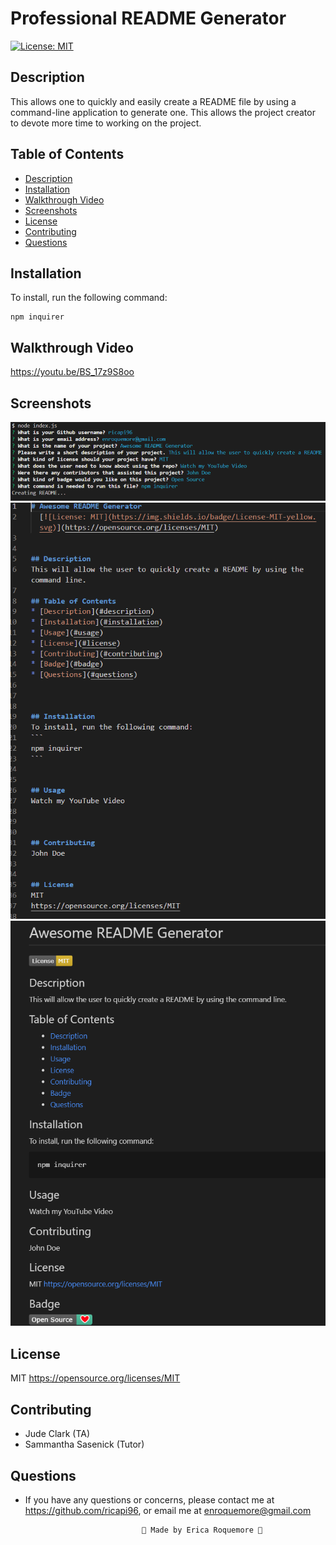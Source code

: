 # Professional README Generator
[![License: MIT](https://img.shields.io/badge/License-MIT-yellow.svg)](https://opensource.org/licenses/MIT)

## Description
This allows one to quickly and easily create a README file by using a command-line application to generate one. This allows the project creator to devote more time to working on the project.

## Table of Contents
* [Description](#description)
* [Installation](#installation)
* [Walkthrough Video](#walkthroughvideo)
* [Screenshots](#screenshots)
* [License](#license)
* [Contributing](#contributing)
* [Questions](#questions)

## Installation
To install, run the following command:
```
npm inquirer
```

## Walkthrough Video
https://youtu.be/BS_17z9S8oo

## Screenshots
![](./Develop/images/command-line-questions.png)
![](./Develop/images/readme.png)
![](./Develop/images/readme-preview.png)

## License
MIT
https://opensource.org/licenses/MIT

## Contributing
* Jude Clark (TA)
* Sammantha Sasenick (Tutor)

## Questions
* If you have any questions or concerns, please contact me at https://github.com/ricapi96, or email me at enroquemore@gmail.com



                                💙 Made by Erica Roquemore 💙